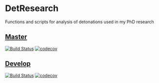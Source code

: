 # DetResearch
Functions and scripts for analysis of detonations used in my PhD research

## [Master](https://github.com/cartemic/DetResearch/)
[![Build Status](https://travis-ci.com/cartemic/DetResearch.svg?branch=master)](https://travis-ci.com/cartemic/DetResearch) [![codecov](https://codecov.io/gh/cartemic/DetResearch/branch/master/graph/badge.svg?token=KP3BZJ4NVZ)](https://codecov.io/gh/cartemic/DetResearch)

## [Develop](https://github.com/cartemic/DetResearch/tree/develop)
[![Build Status](https://travis-ci.com/cartemic/DetResearch.svg?branch=develop)](https://travis-ci.com/cartemic/DetResearch)    [![codecov](https://codecov.io/gh/cartemic/DetResearch/branch/develop/graph/badge.svg?token=KP3BZJ4NVZ)](https://codecov.io/gh/cartemic/DetResearch)
